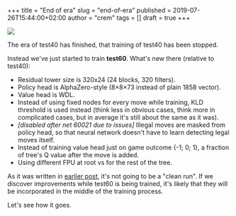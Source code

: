 +++
title = "End of era"
slug = "end-of-era"
published = 2019-07-26T15:44:00+02:00
author = "crem"
tags = []
draft = true
+++

![](../../images/2019-07-26-end-of-era-gj86868.png)

The era of test40 has finished, that training of test40 has been stopped.

Instead we've just started to train **test60**. What's new there (relative to
test40):

  * Residual tower size is 320x24 (24 blocks, 320 filters).
  * Policy head is AlphaZero-style (8×8×73 instead of plain 1858 vector).
  * Value head is WDL.
  * Instead of using fixed nodes for every move while training, KLD threshold 
is used instead (think less in obvious cases, think more in complicated cases, 
but in average it's still about the same as it was).
  *  _[disabled after net 60021 due to issues]_ Illegal moves are masked from 
policy head, so that neural network doesn't have to learn detecting legal moves 
itself.
  * Instead of training value head just on game outcome {-1; 0; 1}, a fraction 
of tree's Q value after the move is added.
  * Using different FPU at root vs for the rest of the tree.

As it was written in
[earlier post](../../../2019/06/whats-going-on-with-training.html), it's not
going to be a "clean run". If we discover improvements while test60 is being
trained, it's likely that they will be incorporated in the middle of the
training process.

Let's see how it goes.
